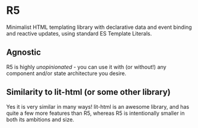 # R5

Minimalist HTML templating library with declarative data and event binding and reactive updates, using standard ES Template Literals.

## Agnostic

R5 is highly _unopinionated_ - you can use it with (or without!) any component and/or state architecture you desire.

## Similarity to lit-html (or some other library)

Yes it is very similar in many ways! lit-html is an awesome library, and has quite a few more features than R5, whereas R5 is intentionally smaller in both its ambitions and size.
